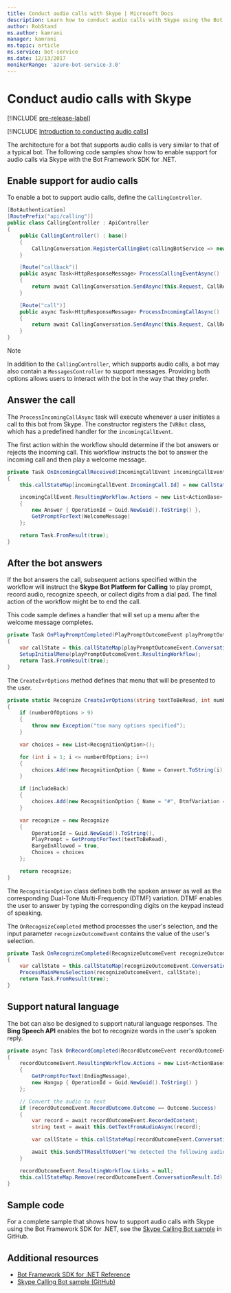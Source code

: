 ```yaml
---
title: Conduct audio calls with Skype | Microsoft Docs
description: Learn how to conduct audio calls with Skype using the Bot Framework SDK for .NET.
author: RobStand
ms.author: kamrani
manager: kamrani
ms.topic: article
ms.service: bot-service
ms.date: 12/13/2017
monikerRange: 'azure-bot-service-3.0'
---
```


# Conduct audio calls with Skype

[!INCLUDE [pre-release-label](../includes/pre-release-label-v3.md)]

[!INCLUDE [Introduction to conducting audio calls](../includes/snippet-audio-call-intro.md)]

The architecture for a bot that supports audio calls is very similar to that of a typical bot. 
The following code samples show how to enable support for audio calls via Skype with the Bot Framework SDK for .NET. 

## Enable support for audio calls

To enable a bot to support audio calls, define the `CallingController`.

```cs
[BotAuthentication]
[RoutePrefix("api/calling")]
public class CallingController : ApiController
{
    public CallingController() : base()
    {
        CallingConversation.RegisterCallingBot(callingBotService => new IVRBot(callingBotService));
    }

    [Route("callback")]
    public async Task<HttpResponseMessage> ProcessCallingEventAsync()
    {
        return await CallingConversation.SendAsync(this.Request, CallRequestType.CallingEvent);
    }

    [Route("call")]
    public async Task<HttpResponseMessage> ProcessIncomingCallAsync()
    {
        return await CallingConversation.SendAsync(this.Request, CallRequestType.IncomingCall);
    }
}
```

> [!NOTE]
> In addition to the `CallingController`, which supports audio calls, a bot may also contain a 
> `MessagesController` to support messages. Providing both options allows users to interact with
> the bot in the way that they prefer. <!-- docs on MessagesController are where? -->

## Answer the call

The `ProcessIncomingCallAsync` task will execute whenever a user initiates a call to this bot from Skype.
The constructor registers the `IVRBot` class, which has a predefined handler for the `incomingCallEvent`.

The first action within the workflow should determine if the bot answers or rejects the incoming call. This workflow instructs the bot to answer the incoming call and then play a welcome message. 

```cs
private Task OnIncomingCallReceived(IncomingCallEvent incomingCallEvent)
{
    this.callStateMap[incomingCallEvent.IncomingCall.Id] = new CallState(incomingCallEvent.IncomingCall.Participants);

    incomingCallEvent.ResultingWorkflow.Actions = new List<ActionBase>
    {
        new Answer { OperationId = Guid.NewGuid().ToString() },
        GetPromptForText(WelcomeMessage)
    };

    return Task.FromResult(true);
}
```

## After the bot answers

If the bot answers the call, subsequent actions specified within the workflow will instruct the 
**Skype Bot Platform for Calling** to play prompt, record audio, recognize speech, or collect digits from a dial pad. 
The final action of the workflow might be to end the call. 

This code sample defines a handler that will set up a menu after the welcome message completes.

```cs
private Task OnPlayPromptCompleted(PlayPromptOutcomeEvent playPromptOutcomeEvent)
{
    var callState = this.callStateMap[playPromptOutcomeEvent.ConversationResult.Id];
    SetupInitialMenu(playPromptOutcomeEvent.ResultingWorkflow);
    return Task.FromResult(true);
}
```

The `CreateIvrOptions` method defines that menu that will be presented to the user.

```cs
private static Recognize CreateIvrOptions(string textToBeRead, int numberOfOptions, bool includeBack)
{
    if (numberOfOptions > 9)
    {
        throw new Exception("too many options specified");
    }

    var choices = new List<RecognitionOption>();

    for (int i = 1; i <= numberOfOptions; i++)
    {
        choices.Add(new RecognitionOption { Name = Convert.ToString(i), DtmfVariation = (char)('0' + i) });
    }

    if (includeBack)
    {
        choices.Add(new RecognitionOption { Name = "#", DtmfVariation = '#' });
    }

    var recognize = new Recognize
    {
        OperationId = Guid.NewGuid().ToString(),
        PlayPrompt = GetPromptForText(textToBeRead),
        BargeInAllowed = true,
        Choices = choices
    };

    return recognize;
}
```

The `RecognitionOption` class defines both the spoken answer as well as the corresponding Dual-Tone Multi-Frequency (DTMF) variation. DTMF enables the user to answer by typing the corresponding digits on the keypad instead of speaking.

The `OnRecognizeCompleted` method processes the user's selection, and the input parameter `recognizeOutcomeEvent` contains the value of the user's selection.

```cs
private Task OnRecognizeCompleted(RecognizeOutcomeEvent recognizeOutcomeEvent)
{
    var callState = this.callStateMap[recognizeOutcomeEvent.ConversationResult.Id];
    ProcessMainMenuSelection(recognizeOutcomeEvent, callState);
    return Task.FromResult(true);
}
```

## Support natural language
The bot can also be designed to support natural language responses. The **Bing Speech API** enables the bot to recognize words in the user's spoken reply.

```cs
private async Task OnRecordCompleted(RecordOutcomeEvent recordOutcomeEvent)
{
    recordOutcomeEvent.ResultingWorkflow.Actions = new List<ActionBase>
    {
        GetPromptForText(EndingMessage),
        new Hangup { OperationId = Guid.NewGuid().ToString() }
    };

    // Convert the audio to text
    if (recordOutcomeEvent.RecordOutcome.Outcome == Outcome.Success)
    {
        var record = await recordOutcomeEvent.RecordedContent;
        string text = await this.GetTextFromAudioAsync(record);

        var callState = this.callStateMap[recordOutcomeEvent.ConversationResult.Id];

        await this.SendSTTResultToUser("We detected the following audio: " + text, callState.Participants);
    }

    recordOutcomeEvent.ResultingWorkflow.Links = null;
    this.callStateMap.Remove(recordOutcomeEvent.ConversationResult.Id);
}
```

## Sample code

For a complete sample that shows how to support audio calls with Skype using the Bot Framework SDK for .NET, see the <a href="https://github.com/Microsoft/BotBuilder-Samples/tree/master/CSharp/skype-CallingBot" target="_blank">Skype Calling Bot sample</a> in GitHub.

## Additional resources

- <a href="/dotnet/api/?view=botbuilder-3.11.0" target="_blank">Bot Framework SDK for .NET Reference</a>
- <a href="https://github.com/Microsoft/BotBuilder-Samples/tree/master/CSharp/skype-CallingBot" target="_blank">Skype Calling Bot sample (GitHub)</a>
